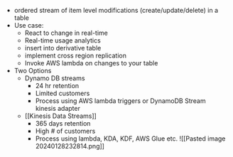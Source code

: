 - ordered stream of item level modifications (create/update/delete) in a table 
- Use case: 
	- React to change in real-time 
	- Real-time usage analytics 
	- insert into derivative table 
	- implement cross region replication 
	- Invoke AWS lambda on changes to your table 
- Two Options 
	- Dynamo DB streams
		- 24 hr retention 
		- Limited customers 
		- Process using AWS lambda triggers or DynamoDB Stream kinesis adapter
	- [[Kinesis Data Streams]]
		- 365 days retention 
		- High # of customers 
		- Process using lambda, KDA, KDF, AWS Glue etc.
	![[Pasted image 20240128232814.png]]